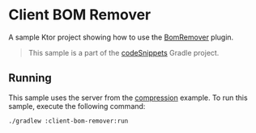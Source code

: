# Client BOM Remover

A sample Ktor project showing how to use the [BomRemover](https://ktor.io/docs/bom-remover.html) plugin.
> This sample is a part of the [codeSnippets](../../README.md) Gradle project.

## Running

This sample uses the server from the [compression](../compression) example.
To run this sample, execute the following command:

```bash
./gradlew :client-bom-remover:run
```

